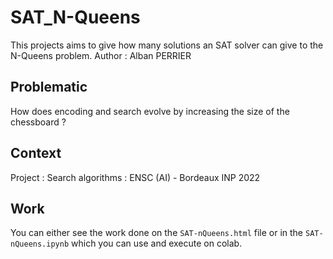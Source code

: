 # SAT_N-Queens
This projects aims to give how many solutions  an SAT solver can give to the N-Queens problem.
Author : Alban PERRIER

## Problematic
How does encoding and search evolve by increasing the size of the chessboard ?

## Context
Project : Search algorithms  : ENSC (AI) - Bordeaux INP 2022

## Work
You can either see the work done on the `SAT-nQueens.html` file or in the `SAT-nQueens.ipynb` which you can use and execute on colab.



